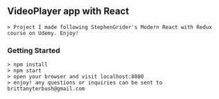 ## VideoPlayer app with React
```
> Project I made following StephenGrider's Modern React with Redux course on Udemy. Enjoy!

```
### Getting Started

```
> npm install
> npm start
> open your browser and visit localhost:8080
> enjoy! any questions or inquiries can be sent to brittanyterbush@gmail.com
```
